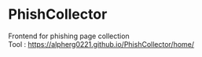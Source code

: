 # PhishCollector

Frontend for phishing page collection <br>
Tool : <a href="https://alpherg0221.github.io/PhishCollector/home/" target="_blank">https://alpherg0221.github.io/PhishCollector/home/</a>
